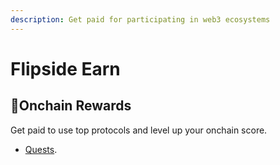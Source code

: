 ```yaml
---
description: Get paid for participating in web3 ecosystems
---
```


# Flipside Earn

## 🥇Onchain Rewards

Get paid to use top protocols and level up your onchain score.

* [Quests](onchain-rewards/quests.md).



